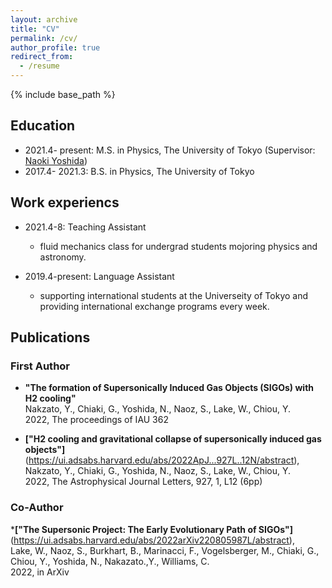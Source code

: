 ```yaml
---
layout: archive
title: "CV"
permalink: /cv/
author_profile: true
redirect_from:
  - /resume
---
```


{% include base_path %}

## Education
* 2021.4- present: M.S. in Physics, The University of Tokyo (Supervisor: [Naoki Yoshida](http://www-utap.phys.s.u-tokyo.ac.jp/naoki.yoshida/))
* 2017.4- 2021.3:  B.S. in Physics, The University of Tokyo

## Work experiencs
* 2021.4-8: Teaching Assistant
  * fluid mechanics class for undergrad students mojoring physics and astronomy.
 
* 2019.4-present: Language Assistant
  * supporting international students at the Universeity of Tokyo and providing international exchange programs every week.

## Publications
### First Author
* __"The formation of Supersonically Induced Gas Objects (SIGOs) with H2 cooling"__  
  Nakzato, Y., Chiaki, G., Yoshida, N., Naoz, S., Lake, W., Chiou, Y.    
 2022, The proceedings of IAU 362
 
* __["H2 cooling and gravitational collapse of supersonically induced gas objects"]__(https://ui.adsabs.harvard.edu/abs/2022ApJ...927L..12N/abstract),  
 Nakzato, Y., Chiaki, G., Yoshida, N., Naoz, S., Lake, W., Chiou, Y.    
 2022, The Astrophysical Journal Letters, 927, 1, L12 (6pp)
 
 ### Co-Author
 *__["The Supersonic Project: The Early Evolutionary Path of SIGOs"]__(https://ui.adsabs.harvard.edu/abs/2022arXiv220805987L/abstract),  
 Lake, W., Naoz, S., Burkhart, B., Marinacci, F., Vogelsberger, M., Chiaki, G., Chiou, Y., Yoshida, N., Nakazato.,Y., Williams, C.  
2022, in ArXiv

  
